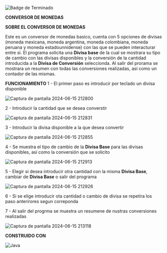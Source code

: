 ![Badge de Terminado ](https://img.shields.io/badge/STATUS-%20TERMINADO-green)

<b>CONVERSOR DE MONEDAS</b>

<b>SOBRE EL CONVERSOR DE MONEDAS</b>

Este es un conversor de monedas basico, cuenta con 5 opciones de divisas (moneda mexicana, moneda argentina, moneda colombiana, moneda peruana y moneda estadounnidense) con las que se pueden interacturar entre si.
El programa solicita una <b>Divisa base</b> de la cual se mostrara su tipo de cambio con las divisas disponibles y la conversión de la cantidad introducida a la <b>Divisa de Conversión</b> seleccionda.
Al salir del prorama se mostrara un resumen con todas las conversiones realizadas, así como un contador de las mismas. 

<b>FUNCIONAMIENTO</b>
1 - El primer paso es introducir por teclado un divisa disponible 

![Captura de pantalla 2024-06-15 212800](https://github.com/Omarsohe/ConversorDeMonedas/assets/157267094/982e41a0-b650-4dba-9725-abbcce0925f5)

2 - Introducir la cantidad que se desea converstir

![Captura de pantalla 2024-06-15 212831](https://github.com/Omarsohe/ConversorDeMonedas/assets/157267094/634935e2-795f-4ae6-8f68-50c427fa8523)

3 - Introducir la divisa disponible a la que desea convertir 

![Captura de pantalla 2024-06-15 212855](https://github.com/Omarsohe/ConversorDeMonedas/assets/157267094/4c8955a3-6195-4f4d-bd02-5a03c3d015e5)

4 - Se muestra el tipo de cambio de la <b>Divisa Base</b> para las divisas disponibles, así como la conversión que se solicito 

![Captura de pantalla 2024-06-15 212913](https://github.com/Omarsohe/ConversorDeMonedas/assets/157267094/637454d6-dce7-4f6b-a76f-35949366aea1)


5 - Elegir si desea introducir otra cantidad con la misma <b>Divisa Base</b>, cambiar de <b>Divisa Base</b> o salir del programa 

![Captura de pantalla 2024-06-15 212926](https://github.com/Omarsohe/ConversorDeMonedas/assets/157267094/ebf51ad3-cc40-47d9-b9fd-4fa9ba1994cd)

6 - Si se elige introducir ota cantidad o cambio de divisa se repetira los paso anterirores segun correponda 

7 - Al salir del progrma se muestra un resumene de nustras conversiones realizadas 

![Captura de pantalla 2024-06-15 213118](https://github.com/Omarsohe/ConversorDeMonedas/assets/157267094/9dd56db0-8774-45dd-94ef-dce87b444be2)

<b>CONSTRUIDO CON</b>

![Java](https://img.shields.io/badge/Java-ED8B00?style=for-the-badge&logo=java&logoColor=white)






